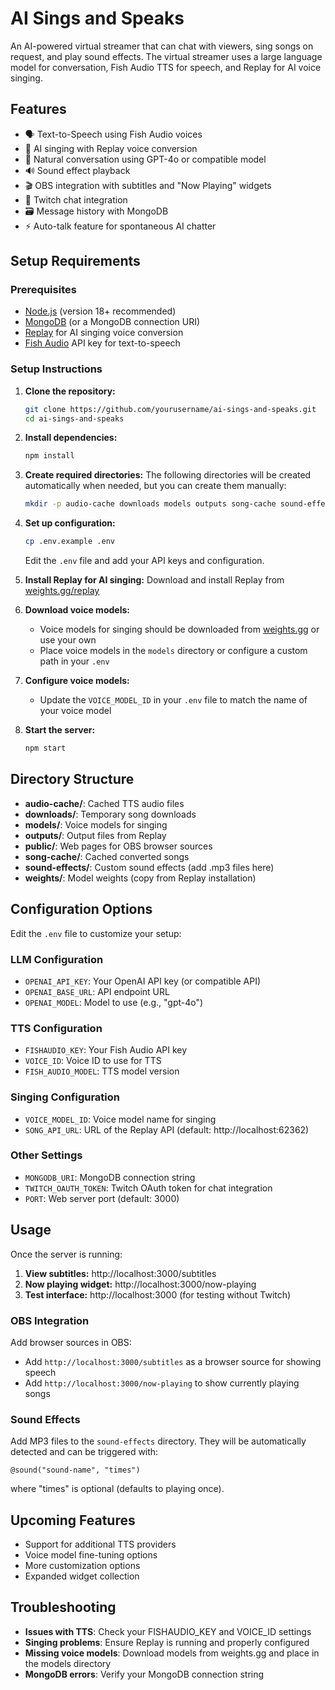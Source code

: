 # AI Sings and Speaks

An AI-powered virtual streamer that can chat with viewers, sing songs on request, and play sound effects. The virtual streamer uses a large language model for conversation, Fish Audio TTS for speech, and Replay for AI voice singing.

## Features

- 🗣️ Text-to-Speech using Fish Audio voices
- 🎵 AI singing with Replay voice conversion
- 💬 Natural conversation using GPT-4o or compatible model
- 🔊 Sound effect playback
- 🎬 OBS integration with subtitles and "Now Playing" widgets
- 📱 Twitch chat integration
- 🗃️ Message history with MongoDB
- ⚡ Auto-talk feature for spontaneous AI chatter

## Setup Requirements

### Prerequisites
- [Node.js](https://nodejs.org/) (version 18+ recommended)
- [MongoDB](https://www.mongodb.com/) (or a MongoDB connection URI)
- [Replay](https://www.weights.gg/replay) for AI singing voice conversion
- [Fish Audio](https://fishaudio.ai/) API key for text-to-speech

### Setup Instructions

1. **Clone the repository:**
   ```bash
   git clone https://github.com/yourusername/ai-sings-and-speaks.git
   cd ai-sings-and-speaks
   ```

2. **Install dependencies:**
   ```bash
   npm install
   ```

3. **Create required directories:**
   The following directories will be created automatically when needed, but you can create them manually:
   ```bash
   mkdir -p audio-cache downloads models outputs song-cache sound-effects weights
   ```

4. **Set up configuration:**
   ```bash
   cp .env.example .env
   ```
   Edit the `.env` file and add your API keys and configuration.

5. **Install Replay for AI singing:**
   Download and install Replay from [weights.gg/replay](https://www.weights.gg/replay)

6. **Download voice models:**
   - Voice models for singing should be downloaded from [weights.gg](https://www.weights.gg/) or use your own
   - Place voice models in the `models` directory or configure a custom path in your `.env`

7. **Configure voice models:**
   - Update the `VOICE_MODEL_ID` in your `.env` file to match the name of your voice model

8. **Start the server:**
   ```bash
   npm start
   ```

## Directory Structure

- **audio-cache/**: Cached TTS audio files
- **downloads/**: Temporary song downloads
- **models/**: Voice models for singing
- **outputs/**: Output files from Replay
- **public/**: Web pages for OBS browser sources
- **song-cache/**: Cached converted songs
- **sound-effects/**: Custom sound effects (add .mp3 files here)
- **weights/**: Model weights (copy from Replay installation)

## Configuration Options

Edit the `.env` file to customize your setup:

### LLM Configuration
- `OPENAI_API_KEY`: Your OpenAI API key (or compatible API)
- `OPENAI_BASE_URL`: API endpoint URL
- `OPENAI_MODEL`: Model to use (e.g., "gpt-4o")

### TTS Configuration
- `FISHAUDIO_KEY`: Your Fish Audio API key
- `VOICE_ID`: Voice ID to use for TTS
- `FISH_AUDIO_MODEL`: TTS model version

### Singing Configuration
- `VOICE_MODEL_ID`: Voice model name for singing
- `SONG_API_URL`: URL of the Replay API (default: http://localhost:62362)

### Other Settings
- `MONGODB_URI`: MongoDB connection string
- `TWITCH_OAUTH_TOKEN`: Twitch OAuth token for chat integration
- `PORT`: Web server port (default: 3000)

## Usage

Once the server is running:

1. **View subtitles:** http://localhost:3000/subtitles
2. **Now playing widget:** http://localhost:3000/now-playing
3. **Test interface:** http://localhost:3000 (for testing without Twitch)

### OBS Integration

Add browser sources in OBS:
- Add `http://localhost:3000/subtitles` as a browser source for showing speech
- Add `http://localhost:3000/now-playing` to show currently playing songs

### Sound Effects

Add MP3 files to the `sound-effects` directory. They will be automatically detected and can be triggered with:
```
@sound("sound-name", "times")
```
where "times" is optional (defaults to playing once).

## Upcoming Features

- Support for additional TTS providers
- Voice model fine-tuning options
- More customization options
- Expanded widget collection

## Troubleshooting

- **Issues with TTS**: Check your FISHAUDIO_KEY and VOICE_ID settings
- **Singing problems**: Ensure Replay is running and properly configured
- **Missing voice models**: Download models from weights.gg and place in the models directory
- **MongoDB errors**: Verify your MongoDB connection string 
